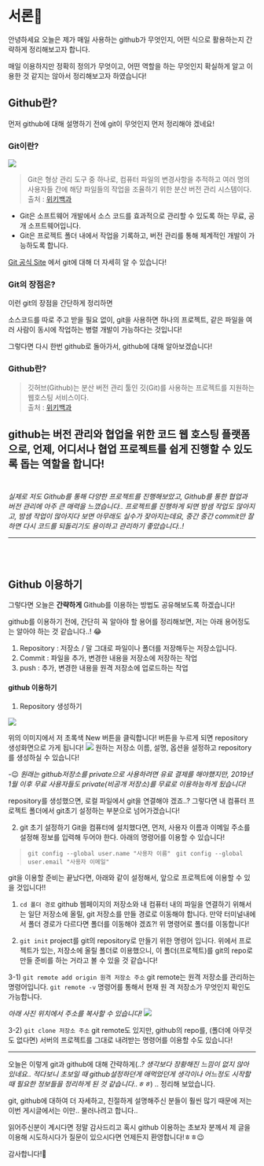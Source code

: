 # 서론🐧

안녕하세요 오늘은 제가 매일 사용하는 github가 무엇인지, 어떤 식으로 활용하는지 간략하게 정리해보고자 합니다.

매일 이용하지만 정확히 정의가 무엇이고, 어떤 역할을 하는 무엇인지 확실하게 알고 이용한 것 같지는 않아서 정리해보고자 하였습니다!


## Github란? 
먼저 github에 대해 설명하기 전에 git이 무엇인지 먼저 정리해야 겠네요!

### Git이란?

![](https://images.velog.io/images/jini_eun/post/7bb62018-1524-4a18-91db-d9d5d7ff06ba/image.png)

> Git은 형상 관리 도구 중 하나로, 컴퓨터 파일의 변경사항을 추적하고 여러 명의 사용자들 간에 해당 파일들의 작업을 조율하기 위한 분산 버전 관리 시스템이다. <br> 
출처 : [위키백과](https://ko.wikipedia.org/wiki/%EA%B9%83_(%EC%86%8C%ED%94%84%ED%8A%B8%EC%9B%A8%EC%96%B4))

- Git은 소프트웨어 개발에서 소스 코드를 효과적으로 관리할 수 있도록 하는 무료, 공개 소프트웨어입니다. 
- Git은 프로젝트 폴더 내에서 작업을 기록하고, 버전 관리를 통해 체계적인 개발이 가능하도록 합니다.

[Git 공식 Site](https://git-scm.com/book/ko/v2) 에서 git에 대해 더 자세히 알 수 있습니다!

### Git의 장점은?

이런 git의 장점을 간단하게 정리하면

소스코드를 따로 주고 받을 필요 없이, git을 사용하면 하나의 프로젝트, 같은 파일을 여러 사람이 동시에 작업하는 병렬 개발이 가능하다는 것입니다!

그렇다면 다시 한번 github로 돌아가서, github에 대해 알아보겠습니다!
### Github란?

> 깃허브(Github)는 분산 버전 관리 툴인 깃(Git)를 사용하는 프로젝트를 지원하는 웹호스팅 서비스이다. <br>
출처 : [위키백과](https://ko.wikipedia.org/wiki/%EA%B9%83%ED%97%88%EB%B8%8C)
 
 github는 버전 관리와 협업을 위한 코드 웹 호스팅 플랫폼으로, 언제, 어디서나 협업 프로젝트를 쉽게 진행할 수 있도록 돕는 역할을 합니다!
 <br><br>
 ---
*실제로 저도 Github를 통해 다양한 프로젝트를 진행해보았고, Github를 통한 협업과 버전 관리에 아주 큰 매력을 느꼈습니다.. 프로젝트를 진행하게 되면 밤샘 작업도 많아지고, 밤샘 작업이 많아지다 보면 아무래도 실수가 잦아지는데요, 중간 중간 commit만 잘하면 다시 코드를 되돌리기도 용이하고 관리하기 좋았습니다..!*
 
----
<br><br>
## Github 이용하기

그렇다면 오늘은 **간략하게** Github를 이용하는 방법도 공유해보도록 하겠습니다!

github를 이용하기 전에, 간단히 꼭 알아야 할 용어를 정리해보면, 
저는 아래 용어정도는 알아야 하는 것 같습니다..! 😂

1. Repository : 저장소 / 말 그대로 파일이나 폴더를 저장해두는 저장소입니다.
2. Commit : 파일을 추가, 변경한 내용을 저장소에 저장하는 작업
3. push : 추가, 변경한 내용을 원격 저장소에 업로드하는 작업


#### github 이용하기 

1. Repository 생성하기

![](https://images.velog.io/images/jini_eun/post/b39801b7-6676-4366-ade7-7c048f51725d/image.png)

위의 이미지에서 저 초록색 New 버튼을 클릭합니다!
버튼을 누르게 되면 repository 생성화면으로 가게 됩니다!
![](https://images.velog.io/images/jini_eun/post/01aba2a6-a5a3-4332-be69-e4e245ee4540/image.png)
원하는 저장소 이름, 설명, 옵션을 설정하고 repository를 생성하실 수 있습니다!

-😉 *원래는 github저장소를 private으로 사용하려면 유료 결제를 해야했지만, 2019년 1월 이후 무료 사용자들도 private(비공개 저장소)를 무료로 이용하능하게 됬습니다!*

repository를 생성했으면, 로컬 파일에서 git을 연결해야 겠죠..?
그렇다면 내 컴퓨터 프로젝트 폴더에서 git초기 설정하는 부분으로 넘어가겠습니다!

2. git 초기 설정하기
Git을 컴퓨터에 설치했다면, 먼저, 사용자 이름과 이메일 주소를 설정해 정보를 입력해 두어야 한다. 아래의 명령어를 이용할 수 있습니다!
> ```git config --global user.name "사용자 이름" ```
```git config --global user.email "사용자 이메일" ```

git을 이용할 준비는 끝났다면, 아래와 같이 설정해서, 앞으로 프로젝트에 이용할 수 있을 것입니다!!

 1) ```cd 폴더 경로```
 github 웹페이지의 저장소와 내 컴퓨터 내의 파일을 연결하기 위해서는 일단 저장소에 올릴, git 저장소를 만들 경로로 이동해야 합니다. 만약 터미널내에서 폴더 경로가 다르다면 폴더를 이동해야 겠죠?! 위 명령어로 폴더를 이동합니다!
 
 2) ```git init```
 project를 git의 repository로 만들기 위한 명령어 입니다.
 위에서 프로젝트가 있는, 저장소에 올릴 폴더로 이용했으니, 이 폴더(프로젝트)를 git의 repo로 만들 준비를 하는 거라고 볼 수 있을 것 같습니다!
 
 3-1) ```git remote add origin 원격 저장소 주소```
 git remote는 원격 저장소를 관리하는 명령어입니다.
 ```git remote -v``` 명령어를 통해서 현재 원 격 저장소가 무엇인지 확인도 가능합니다.

*아래 사진 위치에서 주소를 복사할 수 있습니다!*
![](https://images.velog.io/images/jini_eun/post/e1041e10-dcc3-4385-af83-6bdc6a432e1e/image.png)
 
 3-2) ```git clone 저장소 주소```
 git remote도 있지만, github의 repo를, (폴더에 아무것도 없다면) 서버의 프로젝트를 그대로 내려받는 명령어를 이용할 수도 있습니다!
 
 
 ----
 오늘은 이렇게 git과 github에 대해 간략하게(*..? 생각보다 장황해진 느낌이 없지 않아 있네요.. 적다보니 초보일 때 github설정하던게 애먹었던게 생각이나 어느정도 시작할 때 필요한 정보들을 정리하게 된 것 같습니다..ㅎㅎ*)
 .. 정리해 보았습니다. 
 
 git, github에 대하여 더 자세하고, 친절하게 설명해주신 분들이 훨씬 많기 때문에 저는 이번 게시글에서는 이만.. 물러나려고 합니다..
 
 읽어주신분이 계시다면 정말 감사드리고 혹시 github 이용하는 초보자 분께서 제 글을 이용해 시도하시다가 질문이 있으시다면 언제든지 환영합니다!ㅎㅎ😉
 
 감사합니다!🐧
 
 






 
 
